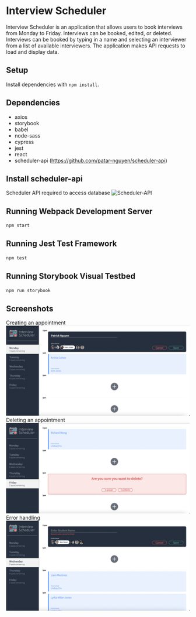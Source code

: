 # Interview Scheduler
Interview Scheduler is an application that allows users to book interviews from Monday to Friday. Interviews can be booked, edited, or deleted. Interviews can be booked by typing in a name and selecting an interviewer from a list of available interviewers. The application makes API requests to load and display data.


## Setup

Install dependencies with `npm install`.

## Dependencies
- axios 
- storybook
- babel
- node-sass
- cypress
- jest
- react
- scheduler-api (https://github.com/patar-nguyen/scheduler-api)

## Install scheduler-api
Scheduler API required to access database
![Scheduler-API](https://github.com/patar-nguyen/scheduler-api)

## Running Webpack Development Server

```sh
npm start
```

## Running Jest Test Framework

```sh
npm test
```

## Running Storybook Visual Testbed

```sh
npm run storybook
```
## Screenshots
Creating an appointment
![Creating an appointment](https://github.com/patar-nguyen/scheduler/blob/master/docs/Create.jpg?raw=true)
Deleting an appointment
![Deleting an appointment](https://github.com/patar-nguyen/scheduler/blob/master/docs/Delete.jpg?raw=true)
Error handling
![Error Handling](https://github.com/patar-nguyen/scheduler/blob/master/docs/Error%20Handling.jpg?raw=true)
